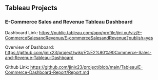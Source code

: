 ## Tableau Projects

### E-Commerce Sales and Revenue Tableau Dashboard

Dashboard Link: https://public.tableau.com/app/profile/jini.xu/viz/E-CommerceSalesandRevenue/E-commerceSalesandRevenue?publish=yes

Overview of Dashboard: https://github.com/jinix23/project/wiki/E%E2%80%90Commerce-Sales-and-Revenue-Tableau-Dashboard

Github Link: https://github.com/jinix23/project/blob/main/Tableau/E-Commerce-Dashboard-Report/Report.md

